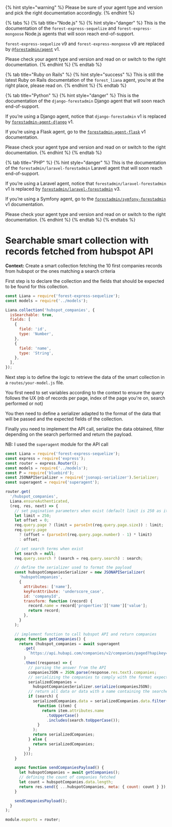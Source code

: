 {% hint style="warning" %}
Please be sure of your agent type and version and pick the right documentation accordingly.
{% endhint %}

{% tabs %}
{% tab title="Node.js" %}
{% hint style="danger" %}
This is the documentation of the `forest-express-sequelize` and `forest-express-mongoose` Node.js agents that will soon reach end-of-support.

`forest-express-sequelize` v9 and `forest-express-mongoose` v9 are replaced by [`@forestadmin/agent`](https://docs.forestadmin.com/developer-guide-agents-nodejs/) v1.

Please check your agent type and version and read on or switch to the right documentation.
{% endhint %}
{% endtab %}

{% tab title="Ruby on Rails" %}
{% hint style="success" %}
This is still the latest Ruby on Rails documentation of the `forest_liana` agent, you’re at the right place, please read on.
{% endhint %}
{% endtab %}

{% tab title="Python" %}
{% hint style="danger" %}
This is the documentation of the `django-forestadmin` Django agent that will soon reach end-of-support.

If you’re using a Django agent, notice that `django-forestadmin` v1 is replaced by [`forestadmin-agent-django`](https://docs.forestadmin.com/developer-guide-agents-python) v1.

If you’re using a Flask agent, go to the [`forestadmin-agent-flask`](https://docs.forestadmin.com/developer-guide-agents-python) v1 documentation.

Please check your agent type and version and read on or switch to the right documentation.
{% endhint %}
{% endtab %}

{% tab title="PHP" %}
{% hint style="danger" %}
This is the documentation of the `forestadmin/laravel-forestadmin` Laravel agent that will soon reach end-of-support.

If you’re using a Laravel agent, notice that `forestadmin/laravel-forestadmin` v1 is replaced by [`forestadmin/laravel-forestadmin`](https://docs.forestadmin.com/developer-guide-agents-php) v3.

If you’re using a Symfony agent, go to the [`forestadmin/symfony-forestadmin`](https://docs.forestadmin.com/developer-guide-agents-php) v1 documentation.

Please check your agent type and version and read on or switch to the right documentation.
{% endhint %}
{% endtab %}
{% endtabs %}

# Searchable smart collection with records fetched from hubspot API

**Context:** Create a smart collection fetching the 10 first companies records from hubspot or the ones matching a search criteria

First step is to declare the collection and the fields that should be expected to be found for this collection.

```jsx
const Liana = require('forest-express-sequelize');
const models = require('../models');

Liana.collection('hubspot_companies', {
  isSearchable: true,
  fields: [
    {
      field: 'id',
      type: 'Number',
    },
    {
      field: 'name',
      type: 'String',
    },
  ],
});
```

Next step is to define the logic to retrieve the data of the smart collection in a `routes/your-model.js` file.

You first need to set variables according to the context to ensure the query follows the UX (nb of records per page, index of the page you're on, search performed or not)

You then need to define a serializer adapted to the format of the data that will be passed and the expected fields of the collection.

Finally you need to implement the API call, serialize the data obtained, filter depending on the search performed and return the payload.

NB: I used the `superagent` module for the API call

```javascript
const Liana = require('forest-express-sequelize');
const express = require('express');
const router = express.Router();
const models = require('../models');
const P = require('bluebird');
const JSONAPISerializer = require('jsonapi-serializer').Serializer;
const superagent = require('superagent');

router.get(
  '/hubspot_companies',
  Liana.ensureAuthenticated,
  (req, res, next) => {
    // set pagination parameters when exist (default limit is 250 as it is the max allowed by Hubspot)
    let limit = 250;
    let offset = 0;
    req.query.page ? (limit = parseInt(req.query.page.size)) : limit;
    req.query.page
      ? (offset = (parseInt(req.query.page.number) - 1) * limit)
      : offset;

    // set search terms when exist
    let search = null;
    req.query.search ? (search = req.query.search) : search;

    // define the serializer used to format the payload
    const hubspotCompaniesSerializer = new JSONAPISerializer(
      'hubspotCompanies',
      {
        attributes: ['name'],
        keyForAttribute: 'underscore_case',
        id: 'companyId',
        transform: function (record) {
          record.name = record['properties']['name']['value'];
          return record;
        },
      }
    );

    // implement function to call hubspot API and return companies
    async function getCompanies() {
      return (hubspot_companies = await superagent
        .get(
          `https://api.hubapi.com/companies/v2/companies/paged?hapikey=${process.env.HUBSPOT_API}&properties=name&limit=${limit}&offset=${limit}`
        )
        .then((response) => {
          // parsing the answer from the API
          companiesJSON = JSON.parse(response.res.text).companies;
          // serializing the companies to comply with the format expected by the Forest server
          serializedCompanies =
            hubspotCompaniesSerializer.serialize(companiesJSON);
          // return all data or data with a name containing the searched terms from the companies fetched
          if (search) {
            serializedCompanies.data = serializedCompanies.data.filter(
              function (item) {
                return item.attributes.name
                  .toUpperCase()
                  .includes(search.toUpperCase());
              }
            );
            return serializedCompanies;
          } else {
            return serializedCompanies;
          }
        }));
    }

    async function sendCompaniesPayload() {
      let hubspotCompanies = await getCompanies();
      // defining the count of companies fetched
      let count = hubspotCompanies.data.length;
      return res.send({ ...hubspotCompanies, meta: { count: count } });
    }

    sendCompaniesPayload();
  }
);

module.exports = router;
```
